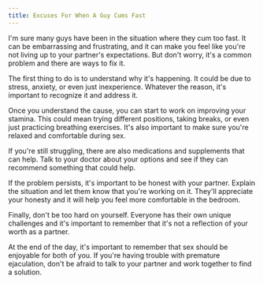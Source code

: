 ```yaml
---
title: Excuses For When A Guy Cums Fast
---
```


I'm sure many guys have been in the situation where they cum too fast. It can be embarrassing and frustrating, and it can make you feel like you're not living up to your partner's expectations. But don't worry, it's a common problem and there are ways to fix it. 

The first thing to do is to understand why it's happening. It could be due to stress, anxiety, or even just inexperience. Whatever the reason, it's important to recognize it and address it. 

Once you understand the cause, you can start to work on improving your stamina. This could mean trying different positions, taking breaks, or even just practicing breathing exercises. It's also important to make sure you're relaxed and comfortable during sex. 

If you're still struggling, there are also medications and supplements that can help. Talk to your doctor about your options and see if they can recommend something that could help. 

If the problem persists, it's important to be honest with your partner. Explain the situation and let them know that you're working on it. They'll appreciate your honesty and it will help you feel more comfortable in the bedroom. 

Finally, don't be too hard on yourself. Everyone has their own unique challenges and it's important to remember that it's not a reflection of your worth as a partner. 

At the end of the day, it's important to remember that sex should be enjoyable for both of you. If you're having trouble with premature ejaculation, don't be afraid to talk to your partner and work together to find a solution.
